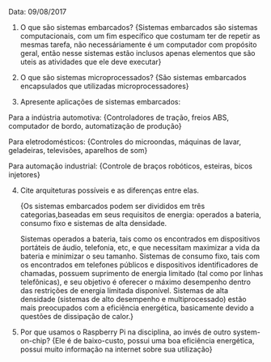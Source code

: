 Data: 09/08/2017

1. O que são sistemas embarcados?
  {Sistemas embarcados são sistemas computacionais, com um fim específico que costumam ter de repetir as mesmas tarefa, não necessáriamente
  é um computador com propósito geral, então nesse sistemas estão inclusos apenas elementos que são uteis as atividades que ele deve
  executar}

2. O que são sistemas microprocessados?
 {São sistemas embarcados encapsulados que utilizadas microprocessadores}

3. Apresente aplicações de sistemas embarcados:

  Para a indústria automotiva:
	{Controladores de tração, freios ABS, computador de bordo, automatização de produção}

  Para eletrodomésticos:
	{Controles do microondas, máquinas de lavar, geladeiras, televisões, aparelhos de som}
        
  Para automação industrial:
	{Controle de braços robóticos, esteiras, bicos injetores}

4. Cite arquiteturas possíveis e as diferenças entre elas.
	
	{Os sistemas embarcados podem ser divididos em três categorias,baseadas em seus 
	requisitos de energia: operados a bateria, consumo fixo e sistemas de alta densidade. 

	Sistemas operados a bateria, tais como os encontrados em dispositivos portáteis de áudio,
	telefonia, etc, e que necessitam maximizar a vida da bateria e minimizar o seu tamanho. 
	Sistemas de consumo fixo, tais com os encontrados em telefones públicos e dispositivos identificadores
	de chamadas, possuem suprimento de energia limitado (tal como por linhas telefônicas), e seu objetivo
	é oferecer o máximo desempenho dentro das restrições de energia limitada disponível.
	Sistemas de alta densidade (sistemas de alto desempenho e multiprocessado) estão mais preocupados
	com a eficiência energética, basicamente devido a questões de dissipação de calor.}

5. Por que usamos o Raspberry Pi na disciplina, ao invés de outro system-on-chip?
	{Ele é de baixo-custo, possui uma boa eficiência energética, possui muito informação na internet sobre sua utilização}


